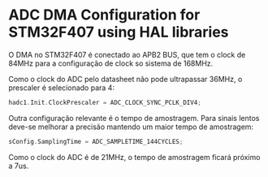 # ADC DMA Configuration for STM32F407 using HAL libraries

O DMA no STM32F407 é conectado ao APB2 BUS, que tem o clock de 84MHz para a configuração de clock so sistema de 168MHz.

Como o clock do ADC pelo datasheet não pode ultrapassar 36MHz, o prescaler é selecionado para 4:

```c
hadc1.Init.ClockPrescaler = ADC_CLOCK_SYNC_PCLK_DIV4;
```

Outra configuração relevante é o tempo de amostragem. Para sinais lentos deve-se melhorar a precisão mantendo um maior tempo de amostragem: 
```c
sConfig.SamplingTime = ADC_SAMPLETIME_144CYCLES;
```  
Como o clock do ADC é de 21MHz, o tempo de amostragem ficará próximo a 7us. 


